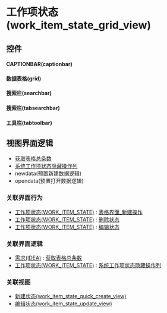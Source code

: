 # 工作项状态(work_item_state_grid_view)  <!-- {docsify-ignore-all} -->



## 控件
#### CAPTIONBAR(captionbar)
#### 数据表格(grid)
#### 搜索栏(searchbar)
#### 搜索栏(tabsearchbar)
#### 工具栏(tabtoolbar)

## 视图界面逻辑
  * [获取表格总条数](module/ProdMgmt/idea/uilogic/get_grid_total)
  * [系统工作项状态隐藏操作列](module/ProjMgmt/work_item_state/uilogic/cal_is_system)
  * newdata(预置新建数据逻辑)
  * opendata(预置打开数据逻辑)


### 关联界面行为
  * [工作项状态(WORK_ITEM_STATE)](module/ProjMgmt/work_item_state) : [表格界面_新建操作](module/ProjMgmt/work_item_state#界面行为)
  * [工作项状态(WORK_ITEM_STATE)](module/ProjMgmt/work_item_state) : [删除状态](module/ProjMgmt/work_item_state#界面行为)
  * [工作项状态(WORK_ITEM_STATE)](module/ProjMgmt/work_item_state) : [编辑状态](module/ProjMgmt/work_item_state#界面行为)

### 关联界面逻辑
  * [需求(IDEA)](module/ProdMgmt/idea) : [获取表格总条数](module/ProdMgmt/idea/uilogic/get_grid_total)
  * [工作项状态(WORK_ITEM_STATE)](module/ProjMgmt/work_item_state) : [系统工作项状态隐藏操作列](module/ProjMgmt/work_item_state/uilogic/cal_is_system)

### 关联视图
  * [新建状态(work_item_state_quick_create_view)](app/view/work_item_state_quick_create_view)
  * [编辑状态(work_item_state_update_view)](app/view/work_item_state_update_view)

<script>
 const { createApp } = Vue
  createApp({
    data() {
      return {

      }
    }
  }).use(ElementPlus).mount('#app')
</script>